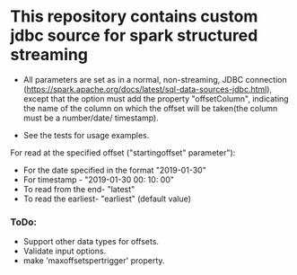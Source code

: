 
# This repository contains custom jdbc source for spark structured streaming 

- All parameters are set as in a normal, non-streaming, JDBC connection (https://spark.apache.org/docs/latest/sql-data-sources-jdbc.html),
except that the option must add the property "offsetColumn", 
indicating the name of the column on which the offset will be taken(the column must be a number/date/ timestamp).
 
- See the tests for usage examples.

For read at the specified offset ("startingoffset" parameter"):
- For the date specified in the format "2019-01-30"
- For timestamp - "2019-01-30 00: 10: 00"
- To read from the end- "latest"
- To read the earliest- "earliest" (default value)

### ToDo: 
- Support other data types for offsets.
- Validate input options.
- make 'maxoffsetspertrigger' property.